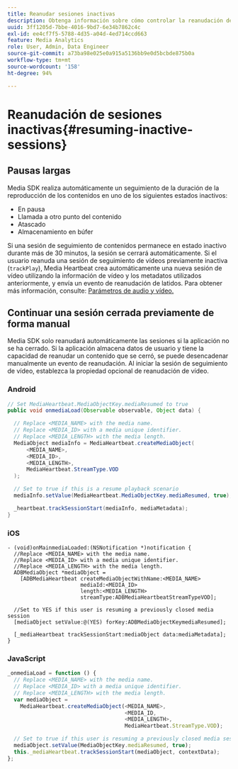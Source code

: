 ```yaml
---
title: Reanudar sesiones inactivas
description: Obtenga información sobre cómo controlar la reanudación de una sesión inactiva.
uuid: 3ff1205d-7bbe-4016-9bd7-6e34b7862c4c
exl-id: ee4cf7f5-5788-4d35-a04d-4ed714ccd663
feature: Media Analytics
role: User, Admin, Data Engineer
source-git-commit: a73ba98e025e0a915a5136bb9e0d5bcbde875b0a
workflow-type: tm+mt
source-wordcount: '158'
ht-degree: 94%

---
```


# Reanudación de sesiones inactivas{#resuming-inactive-sessions}

## Pausas largas

Media SDK realiza automáticamente un seguimiento de la duración de la reproducción de los contenidos en uno de los siguientes estados inactivos:

* En pausa
* Llamada a otro punto del contenido
* Atascado
* Almacenamiento en búfer

Si una sesión de seguimiento de contenidos permanece en estado inactivo durante más de 30 minutos, la sesión se cerrará automáticamente. Si el usuario reanuda una sesión de seguimiento de vídeos previamente inactiva (`trackPlay`), Media Heartbeat crea automáticamente una nueva sesión de vídeo utilizando la información de vídeo y los metadatos utilizados anteriormente, y envía un evento de reanudación de latidos. Para obtener más información, consulte: [Parámetros de audio y vídeo.](/help/implementation/variables/audio-video-parameters.md)


## Continuar una sesión cerrada previamente de forma manual

Media SDK solo reanudará automáticamente las sesiones si la aplicación no se ha cerrado. Si la aplicación almacena datos de usuario y tiene la capacidad de reanudar un contenido que se cerró, se puede desencadenar manualmente un evento de reanudación. Al iniciar la sesión de seguimiento de vídeo, establezca la propiedad opcional de reanudación de vídeo.

### Android

```java
// Set MediaHeartbeat.MediaObjectKey.mediaResumed to true
public void onmediaLoad(Observable observable, Object data) {

  // Replace <MEDIA_NAME> with the media name.
  // Replace <MEDIA_ID> with a media unique identifier.
  // Replace <MEDIA_LENGTH> with the media length.  
  MediaObject mediaInfo = MediaHeartbeat.createMediaObject(  
      <MEDIA_NAME>,  
      <MEDIA_ID>,  
      <MEDIA_LENGTH>,  
      MediaHeartbeat.StreamType.VOD
  );

  // Set to true if this is a resume playback scenario
  mediaInfo.setValue(MediaHeartbeat.MediaObjectKey.mediaResumed, true);

  _heartbeat.trackSessionStart(mediaInfo, mediaMetadata);
}
```

### iOS

```
- (void)onMainmediaLoaded:(NSNotification *)notification {
  //Replace <MEDIA_NAME> with the media name.
  //Replace <MEDIA_ID> with a media unique identifier.
  //Replace <MEDIA_LENGTH> with the media length.     
  ADBMediaObject *mediaObject =  
    [ADBMediaHeartbeat createMediaObjectWithName:<MEDIA_NAME>
                       mediaId:<MEDIA_ID>
                       length:<MEDIA_LENGTH>
                       streamType:ADBMediaHeartbeatStreamTypeVOD];

  //Set to YES if this user is resuming a previously closed media session
  [mediaObject setValue:@(YES) forKey:ADBMediaObjectKeymediaResumed];

  [_mediaHeartbeat trackSessionStart:mediaObject data:mediaMetadata];
}
```

### JavaScript

```js
_onmediaLoad = function () {
  // Replace <MEDIA_NAME> with the media name.
  // Replace <MEDIA_ID> with a media unique identifier.
  // Replace <MEDIA_LENGTH> with the media length.  
  var mediaObject =  
    MediaHeartbeat.createMediaObject(<MEDIA_NAME>,  
                                     <MEDIA_ID,  
                                     <MEDIA_LENGTH>,  
                                     MediaHeartbeat.StreamType.VOD);

  // Set to true if this user is resuming a previously closed media session
  mediaObject.setValue(MediaObjectKey.mediaResumed, true);
  this._mediaHeartbeat.trackSessionStart(mediaObject, contextData);
};
```
